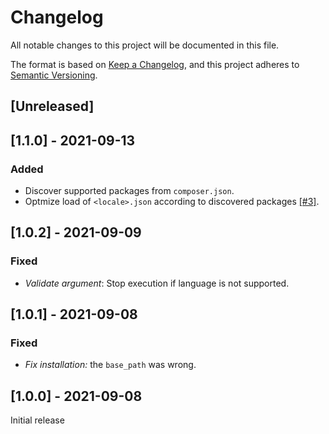 # Changelog
All notable changes to this project will be documented in this file.

The format is based on [Keep a Changelog](https://keepachangelog.com/en/1.0.0/),
and this project adheres to [Semantic Versioning](https://semver.org/spec/v2.0.0.html).

## [Unreleased]

## [1.1.0] - 2021-09-13
### Added
- Discover supported packages from `composer.json`.
- Optmize load of `<locale>.json` according to discovered packages [[#3]](https://github.com/luisprmat/laravel-lang-installer/pull/3).

## [1.0.2] - 2021-09-09
### Fixed
- *Validate argument*: Stop execution if language is not supported.

## [1.0.1] - 2021-09-08
### Fixed
- *Fix installation:* the `base_path` was wrong.

## [1.0.0] - 2021-09-08
Initial release
